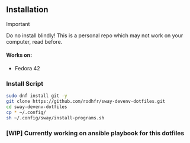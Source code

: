 ## Installation
> [!IMPORTANT]
> Do no install blindly! This is a personal repo which may not work on your computer, read before.

#### Works on: 
* Fedora 42
  
### Install Script
```bash
sudo dnf install git -y
git clone https://github.com/rodhfr/sway-devenv-dotfiles.git 
cd sway-devenv-dotfiles 
cp * ~/.config/
sh ~/.config/sway/install-programs.sh
```

### [WIP] Currently working on ansible playbook for this dotfiles

